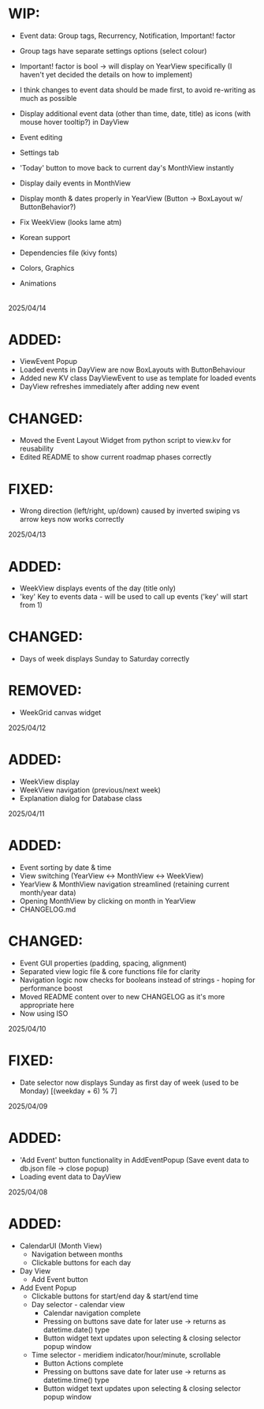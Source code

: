 # WIP:

- Event data: Group tags, Recurrency, Notification, Important! factor
- Group tags have separate settings options (select colour)
- Important! factor is bool -> will display on YearView specifically (I haven't yet decided the details on how to implement)

- I think changes to event data should be made first, to avoid re-writing as much as possible

- Display additional event data (other than time, date, title) as icons (with mouse hover tooltip?) in DayView
- Event editing
- Settings tab
- 'Today' button to move back to current day's MonthView instantly
- Display daily events in MonthView
- Display month & dates properly in YearView (Button -> BoxLayout w/ ButtonBehavior?)
- Fix WeekView (looks lame atm)
- Korean support
- Dependencies file (kivy fonts)
- Colors, Graphics
- Animations

######

2025/04/14

# ADDED:

- ViewEvent Popup
- Loaded events in DayView are now BoxLayouts with ButtonBehaviour
- Added new KV class DayViewEvent to use as template for loaded events
- DayView refreshes immediately after adding new event

# CHANGED:

- Moved the Event Layout Widget from python script to view.kv for reusability
- Edited README to show current roadmap phases correctly

# FIXED:

- Wrong direction (left/right, up/down) caused by inverted swiping vs arrow keys now works correctly

2025/04/13

# ADDED:

- WeekView displays events of the day (title only)
- 'key' Key to events data - will be used to call up events ('key' will start from 1)

# CHANGED:

- Days of week displays Sunday to Saturday correctly

# REMOVED:

- WeekGrid canvas widget

2025/04/12

# ADDED:

- WeekView display
- WeekView navigation (previous/next week)
- Explanation dialog for Database class

2025/04/11

# ADDED:

- Event sorting by date & time
- View switching (YearView <-> MonthView <-> WeekView)
- YearView & MonthView navigation streamlined (retaining current month/year data)
- Opening MonthView by clicking on month in YearView
- CHANGELOG.md

# CHANGED:

- Event GUI properties (padding, spacing, alignment)
- Separated view logic file & core functions file for clarity
- Navigation logic now checks for booleans instead of strings - hoping for performance boost
- Moved README content over to new CHANGELOG as it's more appropriate here
- Now using ISO

2025/04/10

# FIXED:

- Date selector now displays Sunday as first day of week (used to be Monday) [(weekday + 6) % 7]

2025/04/09

# ADDED:

- 'Add Event' button functionality in AddEventPopup (Save event data to db.json file -> close popup)
- Loading event data to DayView

2025/04/08

# ADDED:

- CalendarUI (Month View)
  - Navigation between months
  - Clickable buttons for each day
- Day View
  - Add Event button
- Add Event Popup
  - Clickable buttons for start/end day & start/end time
  - Day selector - calendar view
    - Calendar navigation complete
    - Pressing on buttons save date for later use -> returns as datetime.date() type
    - Button widget text updates upon selecting & closing selector popup window
  - Time selector - meridiem indicator/hour/minute, scrollable
    - Button Actions complete
    - Pressing on buttons save date for later use -> returns as datetime.time() type
    - Button widget text updates upon selecting & closing selector popup window
